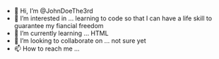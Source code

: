 - 👋 Hi, I’m @JohnDoeThe3rd
- 👀 I’m interested in ... learning to code so that I can have a life skill to guarantee my fiancial freedom
- 🌱 I’m currently learning ... HTML
- 💞️ I’m looking to collaborate on ... not sure yet
- 📫 How to reach me ...

<!---
JohnDoeThe3rd/JohnDoeThe3rd is a ✨ special ✨ repository because its `README.md` (this file) appears on your GitHub profile.
You can click the Preview link to take a look at your changes.
--->
